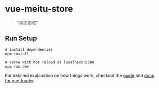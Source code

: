 # vue-meitu-store

> "美图商城"

## Run Setup

```
# install dependencies
npm install

# serve with hot reload at localhost:8088
npm run dev
```

For detailed explanation on how things work, checkout the [guide](http://vuejs-templates.github.io/webpack/) and [docs for vue-loader](http://vuejs.github.io/vue-loader).
